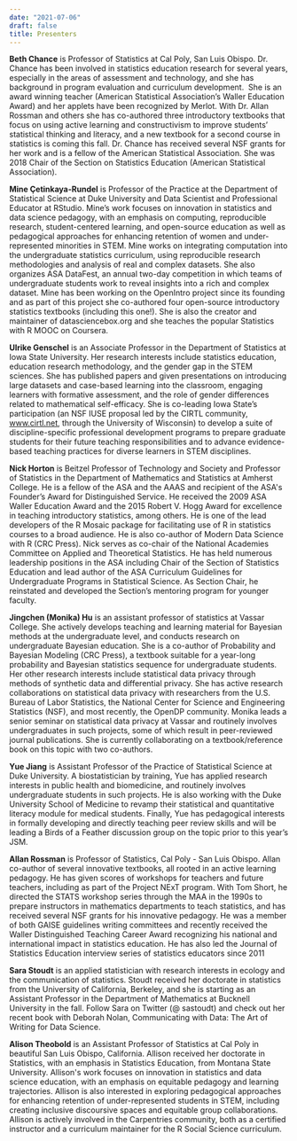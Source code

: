 ```yaml
---
date: "2021-07-06"
draft: false
title: Presenters
---
```


**Beth Chance** is Professor of Statistics at Cal Poly, San Luis Obispo. Dr. Chance has been involved in statistics education research for several years, especially in the areas of assessment and technology, and she has background in program evaluation and curriculum development.  She is an award winning teacher (American Statistical Association’s Waller Education Award) and her applets have been recognized by Merlot. With Dr. Allan Rossman and others she has co-authored three introductory textbooks that focus on using active learning and constructivism to improve students’ statistical thinking and literacy, and a new textbook for a second course in statistics is coming this fall. Dr. Chance has received several NSF grants for her work and is a fellow of the American Statistical Association. She was 2018 Chair of the Section on Statistics Education (American Statistical Association).

**Mine Çetinkaya-Rundel** is Professor of the Practice at the Department of Statistical Science at Duke University and Data Scientist and Professional Educator at RStudio. Mine’s work focuses on innovation in statistics and data science pedagogy, with an emphasis on computing, reproducible research, student-centered learning, and open-source education as well as pedagogical approaches for enhancing retention of women and under-represented minorities in STEM. Mine works on integrating computation into the undergraduate statistics curriculum, using reproducible research methodologies and analysis of real and complex datasets. She also organizes ASA DataFest, an annual two-day competition in which teams of undergraduate students work to reveal insights into a rich and complex dataset. Mine has been working on the OpenIntro project since its founding and as part of this project she co-authored four open-source introductory statistics textbooks (including this one!). She is also the creator and maintainer of datasciencebox.org and she teaches the popular Statistics with R MOOC on Coursera.

**Ulrike Genschel** is an Associate Professor in the Department of Statistics at Iowa State University. Her research interests include statistics education, education research methodology, and the gender gap in the STEM sciences. She has published papers and given presentations on introducing large datasets and case-based learning into the classroom, engaging learners with formative assessment, and the role of gender differences related to mathematical self-efficacy. She is co-leading Iowa State’s participation (an NSF IUSE proposal led by the CIRTL community, www.cirtl.net, through the University of Wisconsin) to develop a suite of discipline-specific professional development programs to prepare graduate students for their future teaching responsibilities and to advance evidence-based teaching practices for diverse learners in STEM disciplines.

**Nick Horton** is Beitzel Professor of Technology and Society and Professor of Statistics in the Department of Mathematics and Statistics at Amherst College. He is a fellow of the ASA and the AAAS and recipient of the ASA's Founder’s Award for Distinguished Service. He received the 2009 ASA Waller Education Award and the 2015 Robert V. Hogg Award for excellence in teaching introductory statistics, among others. He is one of the lead developers of the R Mosaic package for facilitating use of R in statistics courses to a broad audience. He is also co-author of Modern Data Science with R (CRC Press). Nick serves as co-chair of the National Academies Committee on Applied and Theoretical Statistics. He has held numerous leadership positions in the ASA including Chair of the Section of Statistics Education and lead author of the ASA Curriculum Guidelines for Undergraduate Programs in Statistical Science. As Section Chair, he reinstated and developed the Section’s mentoring program for younger faculty.

**Jingchen (Monika) Hu** is an assistant professor of statistics at Vassar College. She actively develops teaching and learning material for Bayesian methods at the undergraduate level, and conducts research on undergraduate Bayesian education. She is a co-author of Probability and Bayesian Modeling (CRC Press), a textbook suitable for a year-long probability and Bayesian statistics sequence for undergraduate students. Her other research interests include statistical data privacy through methods of synthetic data and differential privacy. She has active research collaborations on statistical data privacy with researchers from the U.S. Bureau of Labor Statistics, the National Center for Science and Engineering Statistics (NSF), and most recently, the OpenDP community. Monika leads a senior seminar on statistical data privacy at Vassar and routinely involves undergraduates in such projects, some of which result in peer-reviewed journal publications. She is currently collaborating on a textbook/reference book on this topic with two co-authors.

**Yue Jiang** is Assistant Professor of the Practice of Statistical Science at Duke University. A biostatistician by training, Yue has applied research interests in public health and biomedicine, and routinely involves undergraduate students in such projects. He is also working with the Duke University School of Medicine to revamp their statistical and quantitative literacy module for medical students. Finally, Yue has pedagogical interests in formally developing and directly teaching peer review skills and will be leading a Birds of a Feather discussion group on the topic prior to this year’s JSM.

**Allan Rossman** is Professor of Statistics, Cal Poly - San Luis Obispo. Allan co-author of several innovative textbooks, all rooted in an active learning pedagogy. He has given scores of workshops for teachers and future teachers, including as part of the Project NExT program. With Tom Short, he directed the STATS workshop series through the MAA in the 1990s to prepare instructors in mathematics departments to teach statistics, and has received several NSF grants for his innovative pedagogy. He was a member of both GAISE guidelines writing committees and recently received the Waller Distinguished Teaching Career Award recognizing his national and international impact in statistics education. He has also led the Journal of Statistics Education interview series of statistics educators since 2011 

**Sara Stoudt** is an applied statistician with research interests in ecology and the communication of statistics. Stoudt received her doctorate in statistics from the University of California, Berkeley, and she is starting as an Assistant Professor in the Department of Mathematics at Bucknell University in the fall. Follow Sara on Twitter (@ sastoudt) and check out her recent book with Deborah Nolan, Communicating with Data: The Art of Writing for Data Science.

**Alison Theobold** is an Assistant Professor of Statistics at Cal Poly in beautiful San Luis Obispo, California. Allison received her doctorate in Statistics, with an emphasis in Statistics Education, from Montana State University. Allison's work focuses on innovation in statistics and data science education, with an emphasis on equitable pedagogy and learning trajectories. Allison is also interested in exploring pedagogical approaches for enhancing retention of under-represented students in STEM, including creating inclusive discoursive spaces and equitable group collaborations. Allison is actively involved in the Carpentries community, both as a certified instructor and a curriculum maintainer for the R Social Science curriculum.
